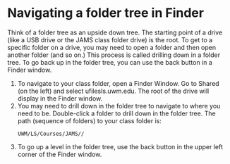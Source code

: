 # Navigating a folder tree in Finder

Think of a folder tree as an upside down tree. The starting point of a drive (like a USB drive or the JAMS class folder drive) is the root. To get to a specific folder on a drive, you may need to open a folder and then open another folder (and so on.) This process is called drilling down in a folder tree. To go back up in the folder tree, you can use the back button in a Finder window.

1.	To navigate to your class folder, open a Finder Window. Go to Shared (on the left) and select ufilesls.uwm.edu. The root of the drive will display in the Finder window.
2.	You may need to drill down in the folder tree to navigate to where you need to be. Double-click a folder to drill down in the folder tree. The path (sequence of folders) to your class folder is: <pre><code>UWM/LS/Courses/JAMS/<course-number>/<lastname-firstname></code></pre>
3.	To go up a level in the folder tree, use the back button in the upper left corner of the Finder window.